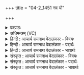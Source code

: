 +++
title = "04-2_1451 नव यो"

+++
<details><summary>पदपाठः</summary>

न꣡व꣢꣯। यः। न꣣व꣢तिम्। पु꣡रः꣢꣯। बि꣣भे꣡द꣢। बा꣣ह्वो꣢जसा। बा꣣हु꣢। ओ꣣जसा। अ꣡हि꣢꣯म्। च। वृत्रहा꣢। वृ꣣त्र। हा꣢। अ꣣वधीत्। १४५१।
</details>

<details><summary>अधिमन्त्रम् (VC)</summary>

- इन्द्रः
- सुकक्ष आङ्गिरसः
- गायत्री
- षड्जः
</details>

<details><summary>हिन्दी : आचार्य रामनाथ वेदालंकार - विषयः</summary>

अगले मन्त्र में राजा वा सेनापति की शूरता का वर्णन है।
</details>

<details><summary>हिन्दी : आचार्य रामनाथ वेदालंकार - पदार्थः</summary>

पदार्थान्वयभाषाः -  (यः)जो वीर(बाह्वोजसा)बाहुबल से(नव नवतिं पुरः)नव्वे-नव्वे शत्रु योद्धाओं के नौ व्यूहों को(बिभेद)तोड़ देता है और जो(वृत्रहा)शत्रुहन्ता वीर(अहिं च)मार-काट करनेवाले शत्रुदल को भी(अवधीत्)विध्वस्त कर देता है,वही राजा वा सेनापति बनने योग्य है ॥२॥
</details>

<details><summary>हिन्दी : आचार्य रामनाथ वेदालंकार - भावार्थः</summary>

भावार्थभाषाः -  उसी मनुष्य को राजा के पद पर वा सेनापति के पद पर अभिषिक्त करना चाहिए,जो अकेला होता हुआ भी बहुत से शत्रुओं के छक्के छुड़ा सके ॥२॥
</details>

<details><summary>संस्कृत : आचार्य रामनाथ वेदालंकार - विषयः</summary>

अथ नृपतेः सेनापतेर्वा शौर्यं वर्णयति।
</details>

<details><summary>संस्कृत : आचार्य रामनाथ वेदालंकार - पदार्थः</summary>

पदार्थान्वयभाषाः -  (यः)यो वीरः(बाह्वोजसा)भुजबलेन(नव नवतिं पुरः)नवतिनवतिशत्रुयोद्धॄणां नव व्यूहान्(बिभेद)भिनत्ति,यः(वृत्रहा)वृत्रहा शत्रुहन्ता वीरः(अहिं च)आहन्तारं शत्रुदलं चापि(अवधीत्)निहन्ति,स एव राजा सेनापतिर्वा भवितुमर्हति ॥२॥
</details>

<details><summary>संस्कृत : आचार्य रामनाथ वेदालंकार - भावार्थः</summary>

भावार्थभाषाः -  स एव जनो राजपदे सेनापतिपदे वाऽभिषेच्यो य एकोऽपि सन् बहूनपि शत्रून् पराजेतुं समर्थो भवेत् ॥२॥
</details>